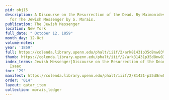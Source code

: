 ```yaml
---
pid: obj15
description: A Discourse on the Resurrection of the Dead. By Maimonides. Translated
  for The Jewish Messenger by S. Morais.
publication: The Jewish Messenger
location: New York
full_date: " October 12, 1859"
month_day: 12-Oct
volume-notes:
year: '1859'
full: https://colenda.library.upenn.edu/phalt/iiif/2/ark81431p35d8nw83%2FSHA256E-s7867310--450a22755f4c26f89c656083dcfd49b5eb901794279eeded29c4ad618a47f59c.jpeg/full/3500,/0/default.jpg
thumb: https://colenda.library.upenn.edu/phalt/iiif/2/ark81431p35d8nw83%2FSHA256E-s7867310--450a22755f4c26f89c656083dcfd49b5eb901794279eeded29c4ad618a47f59c.jpeg/full/!200,200/0/default.jpg
index_terms: Jewish Messenger|Discourse on the Resurrection of the Dead|Rubinstein,
  Isaac
toc: '29'
manifest: https://colenda.library.upenn.edu/phalt/iiif/2/81431-p35d8nw83/manifest
order: '014'
layout: qatar_item
collection: morais_ledger
---
```

